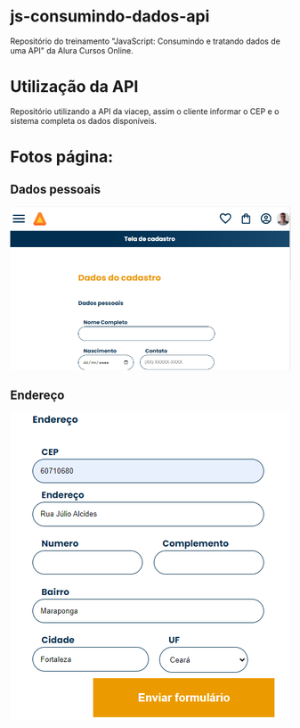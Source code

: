 # js-consumindo-dados-api
Repositório do treinamento "JavaScript: Consumindo e tratando dados de uma API" da Alura Cursos Online.


# Utilização da API 
  Repositório utilizando a API da viacep, assim o cliente informar o CEP e o sistema completa os dados disponíveis.

# Fotos página:

## Dados pessoais
![Dados pessoais](img/cadastro.png)


## Endereço

![Endereço](img/endereco.png)




